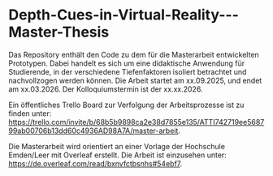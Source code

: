 # Depth-Cues-in-Virtual-Reality---Master-Thesis
Das Repository enthält den Code zu dem für die Masterarbeit entwickelten Prototypen. Dabei handelt es sich um eine didaktische Anwendung für Studierende, in der verschiedene Tiefenfaktoren isoliert betrachtet und nachvollzogen werden können.
Die Arbeit startet am xx.09.2025, und endet am xx.03.2026. Der Kolloquiumstermin ist der xx.xx.2026.

Ein öffentliches Trello Board zur Verfolgung der Arbeitsprozesse ist zu finden unter: https://trello.com/invite/b/68b5b9898ca2e38d7855e135/ATTI742719ee568799ab00706b13dd60c4936AD98A7A/master-arbeit.

Die Masterarbeit wird orientiert an einer Vorlage der Hochschule Emden/Leer mit Overleaf erstellt. Die Arbeit ist einzusehen unter: https://de.overleaf.com/read/bxnvfctbsnhs#54ebf7.